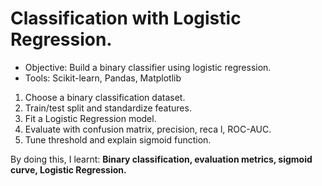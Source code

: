 <h1>Classification with Logistic Regression.</h1>
<ul>
    <li>Objective: Build a binary classifier using logistic regression. </li>
    <li>Tools: Scikit-learn, Pandas, Matplotlib</li>
</ul>
<ol>
    <li>Choose a binary classification dataset.</li>
    <li>Train/test split and standardize features.</li>
    <li>Fit a Logistic Regression model.</li>
    <li>Evaluate with confusion matrix, precision, reca l, ROC-AUC.</li>
    <li>Tune threshold and explain sigmoid function.</li>
</ol>

By doing this, I learnt: <b>Binary classification, evaluation metrics, sigmoid curve, Logistic Regression.</b>

